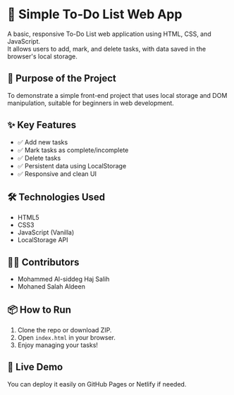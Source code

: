 # 📝 Simple To-Do List Web App

A basic, responsive To-Do List web application using HTML, CSS, and JavaScript.  
It allows users to add, mark, and delete tasks, with data saved in the browser's local storage.

## 🎯 Purpose of the Project

To demonstrate a simple front-end project that uses local storage and DOM manipulation, suitable for beginners in web development.

## ✨ Key Features

- ✅ Add new tasks
- ✅ Mark tasks as complete/incomplete
- ✅ Delete tasks
- ✅ Persistent data using LocalStorage
- ✅ Responsive and clean UI

## 🛠️ Technologies Used

- HTML5
- CSS3
- JavaScript (Vanilla)
- LocalStorage API

## 👨‍💻 Contributors

- Mohammed Al-siddeg Haj Salih  
- Mohaned Salah Aldeen

## 📦 How to Run

1. Clone the repo or download ZIP.
2. Open `index.html` in your browser.
3. Enjoy managing your tasks!

## 🔗 Live Demo

You can deploy it easily on GitHub Pages or Netlify if needed.
